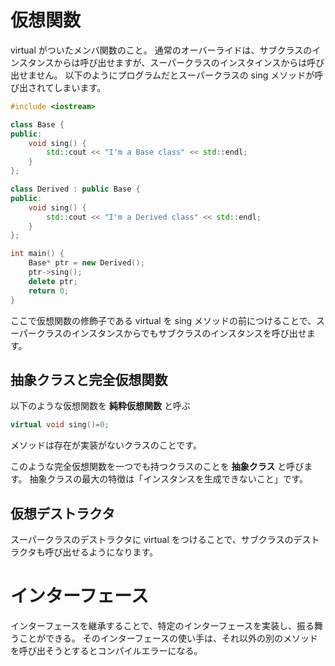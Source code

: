 # 仮想関数

virtual がついたメンバ関数のこと。
通常のオーバーライドは、サブクラスのインスタンスからは呼び出せますが、スーパークラスのインスタインスからは呼び出せません。
以下のようにプログラムだとスーパークラスの sing メソッドが呼び出されてしまいます。

```cpp
#include <iostream>

class Base {
public:
    void sing() {
        std::cout << "I'm a Base class" << std::endl;
    }
};

class Derived : public Base {
public:
    void sing() {
        std::cout << "I'm a Derived class" << std::endl;
    }
};

int main() {
    Base* ptr = new Derived();
    ptr->sing();
    delete ptr;
    return 0;
}
```

ここで仮想関数の修飾子である virtual を sing メソッドの前につけることで、スーパークラスのインスタンスからでもサブクラスのインスタンスを呼び出せます。

## 抽象クラスと完全仮想関数

以下のような仮想関数を **純粋仮想関数** と呼ぶ

```cpp
virtual void sing()=0;
```

メソッドは存在が実装がないクラスのことです。

このような完全仮想関数を一つでも持つクラスのことを **抽象クラス** と呼びます。
抽象クラスの最大の特徴は「インスタンスを生成できないこと」です。

## 仮想デストラクタ

スーパークラスのデストラクタに virtual をつけることで、サブクラスのデストラクタも呼び出せるようになります。

# インターフェース

インターフェースを継承することで、特定のインターフェースを実装し、振る舞うことができる。
そのインターフェースの使い手は、それ以外の別のメソッドを呼び出そうとするとコンパイルエラーになる。
